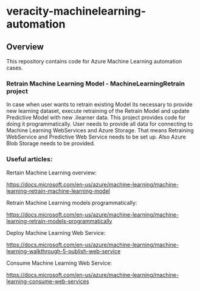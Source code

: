 # veracity-machinelearning-automation

## Overview
This repository contains code for Azure Machine Learning automation cases. 

### Retrain Machine Learning Model - MachineLearningRetrain project
In case when user wants to retrain existing Model its necessary to provide new learning dataset, execute retraining of the Retrain Model and update Predictive Model with new .ilearner data.
This project provides code for doing it programmatically.
User needs to provide all data for connecting to Machine Learning WebServices and Azure Storage. 
That means Retraining WebService and Predictive Web Service needs to be set up. Also Azure Blob Storage needs to be provided.

### Useful articles:
Rertain Machine Learning overview:

https://docs.microsoft.com/en-us/azure/machine-learning/machine-learning-retrain-machine-learning-model

Retrain Machine Learning models programmatically:

https://docs.microsoft.com/en-us/azure/machine-learning/machine-learning-retrain-models-programmatically

Deploy Machine Learning Web Service:

https://docs.microsoft.com/en-us/azure/machine-learning/machine-learning-walkthrough-5-publish-web-service

Consume Machine Learning Web Service:

https://docs.microsoft.com/en-us/azure/machine-learning/machine-learning-consume-web-services

